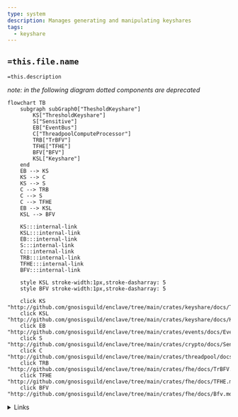 ```yaml
---
type: system
description: Manages generating and manipulating keyshares
tags:
  - keyshare
---
```

## `=this.file.name`

`=this.description`

_note: in the following diagram dotted components are deprecated_

```mermaid
flowchart TB
	subgraph subGraph0["ThesholdKeyshare"]
	    KS["ThresholdKeyshare"]
	    S["Sensitive"]
	    EB["EventBus"]
	    C["ThreadpoolComputeProcessor"]
	    TRB["TrBFV"]
	    TFHE["TFHE"]
	    BFV["BFV"]
	    KSL["Keyshare"]
	end
    EB --> KS
    KS --> C
    KS --> S
    C --> TRB
    C --> S
	C --> TFHE
	EB --> KSL
    KSL --> BFV
		
	KS:::internal-link
	KSL:::internal-link
	EB:::internal-link
	S:::internal-link
	C:::internal-link
	TRB:::internal-link
	TFHE:::internal-link
	BFV:::internal-link
	
    style KSL stroke-width:1px,stroke-dasharray: 5
    style BFV stroke-width:1px,stroke-dasharray: 5

    click KS "http://github.com/gnosisguild/enclave/tree/main/crates/keyshare/docs/ThresholdKeyshare.md"
    click KSL "http://github.com/gnosisguild/enclave/tree/main/crates/keyshare/docs/Keyshare.md"
    click EB "http://github.com/gnosisguild/enclave/tree/main/crates/events/docs/EventBus.md"
    click S "http://github.com/gnosisguild/enclave/tree/main/crates/crypto/docs/Sensitive.md"
    click C "http://github.com/gnosisguild/enclave/tree/main/crates/threadpool/docs/ThreadpoolComputeProcessor.md"
    click TRB "http://github.com/gnosisguild/enclave/tree/main/crates/fhe/docs/TrBFV.md"
    click TFHE "http://github.com/gnosisguild/enclave/tree/main/crates/fhe/docs/TFHE.md"
    click BFV "http://github.com/gnosisguild/enclave/tree/main/crates/fhe/docs/Bfv.md"
```
<details>
<summary>Links</summary>

[[BFV]]
[[EventBus]]
[[Keyshare]]
[[Sensitive]]
[[TFHE]]
[[ThreadpoolComputeProcessor]]
[[ThresholdKeyshare]]
[[TrBFV]]
</details>
